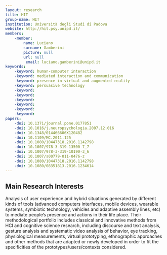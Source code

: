 ```yaml
---
layout: research
title: HIT
group-name: HIT
institution: Università degli Studi di Padova
website: http://hit.psy.unipd.it/
members: 
    -member: 
        name: Luciano
        surname: Gamberini
        picture: null
        url: null
		 email: luciano.gamberini@unipd.it
keywords: 
    -keyword: human-computer interaction
    -keyword: mediated interaction and communication
    -keyword: presence in virtual and augmented reality
    -keyword: persuasive technology
    -keyword: 
    -keyword: 
    -keyword: 
    -keyword: 
    -keyword: 
    -keyword: 
papers: 
    -doi: 10.1371/journal.pone.0177851
    -doi: 10.1016/j.neuropsychologia.2007.12.016
    -doi: 10.1348/014466606X120482
    -doi: 10.1109/MC.2011.125
    -doi: 10.1080/10447318.2016.1142798
    -doi: 10.1007/978-3-319-13500-7_7
    -doi: 10.1007/978-3-319-10190-3_6
    -doi: 10.1007/s00779-011-0476-z
    -doi: 10.1080/10447318.2016.1142798
    -doi: 10.1080/08351813.2016.1234614
---
```



## Main Research Interests
Analysis of user experience and hybrid situations generated by different kinds of tools (advanced computers interfaces, mobile devices, wearable systems, symbiotic technology, vehicles and adaptive assembly lines, etc) to mediate people’s presence and actions in their life place.  Their methodological portfolio includes classical and innovative methods from HCI and cognitive science research, including discourse and text analysis, gesture analysis and systematic video analysis of behavior, eye tracking, physiological measurements, virtual prototyping, ethnographic approaches and other methods that are adapted or newly developed in order to fit the specificities of the prototypes/users/contexts considered.